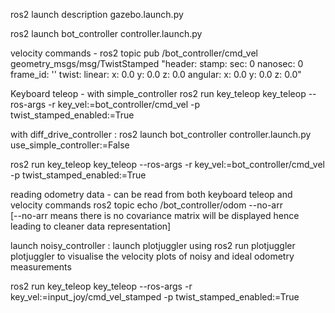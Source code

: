 
ros2 launch description gazebo.launch.py

ros2 launch bot_controller controller.launch.py

velocity commands - 
ros2 topic pub /bot_controller/cmd_vel geometry_msgs/msg/TwistStamped "header:
  stamp:
    sec: 0
    nanosec: 0
  frame_id: ''
twist:
  linear:
    x: 0.0
    y: 0.0
    z: 0.0
  angular:
    x: 0.0
    y: 0.0
    z: 0.0" 

Keyboard teleop - with simple_controller
ros2 run key_teleop key_teleop --ros-args -r key_vel:=bot_controller/cmd_vel -p twist_stamped_enabled:=True



with diff_drive_controller : 
ros2 launch bot_controller controller.launch.py use_simple_controller:=False

ros2 run key_teleop key_teleop --ros-args -r key_vel:=bot_controller/cmd_vel -p twist_stamped_enabled:=True

reading odometry data - can be read from both keyboard teleop and velocity commands 
ros2 topic echo /bot_controller/odom --no-arr  
[--no-arr means there is no covariance matrix will be displayed hence leading to cleaner data representation]



launch noisy_controller :
launch plotjuggler using ros2 run plotjuggler plotjuggler
to visualise the velocity plots of noisy and ideal odometry measurements

ros2 run key_teleop key_teleop --ros-args -r key_vel:=input_joy/cmd_vel_stamped -p twist_stamped_enabled:=True
